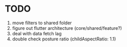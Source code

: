 # TODO
1. move filters to shared folder
2. figure out flutter architecture (core/shared/feature?)
3. deal with data fetch lag
4. double check posture ratio (childAspectRatio: 1.1)